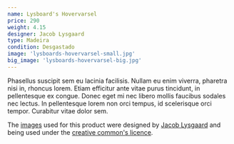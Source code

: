 ```yaml
---
name: Lysboard's Hovervarsel
price: 290
weight: 4.15
designer: Jacob Lysgaard
type: Madeira
condition: Desgastado
image: 'lysboards-hovervarsel-small.jpg'
big_image: 'lysboards-hovervarsel-big.jpg'
---
```


Phasellus suscipit sem eu lacinia facilisis. Nullam eu enim viverra, pharetra nisi in, rhoncus lorem. Etiam efficitur ante vitae purus tincidunt, in pellentesque ex congue. Donec eget mi nec libero mollis faucibus sodales nec lectus. In pellentesque lorem non orci tempus, id scelerisque orci tempor. Curabitur vitae dolor sem.

The [images][flickr] used for this product were designed by [Jacob Lysgaard][designer] and being used under the [creative common's licence][licence].

[flickr]: http://www.flickr.com/photos/50290212@N05/15868669428
[designer]: http://nabovarsel.info
[licence]: http://creativecommons.org/licenses/by/2.0